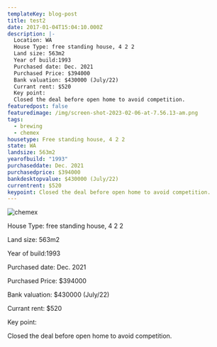 ```yaml
---
templateKey: blog-post
title: test2
date: 2017-01-04T15:04:10.000Z
description: |-
  Location: WA
  House Type: free standing house, 4 2 2
  Land size: 563m2
  Year of build:1993
  Purchased date: Dec. 2021
  Purchased Price: $394000
  Bank valuation: $430000 (July/22)
  Currant rent: $520
  Key point:
  Closed the deal before open home to avoid competition.
featuredpost: false
featuredimage: /img/screen-shot-2023-02-06-at-7.56.13-am.png
tags:
  - brewing
  - chemex
housetype: Free standing house, 4 2 2
state: WA
landsize: 563m2
yearofbuild: "1993"
purchaseddate: Dec. 2021
purchasedprice: $394000
bankdesktopvalue: $430000 (July/22)
currentrent: $520
keypoint: Closed the deal before open home to avoid competition.
---
```

![chemex](/img/screen-shot-2023-02-06-at-7.47.54-am.png)

House Type: free standing house, 4 2 2

Land size: 563m2

Year of build:1993

Purchased date: Dec. 2021

Purchased Price: $394000

Bank valuation: $430000 (July/22)

Currant rent: $520

Key point:

Closed the deal before open home to avoid competition.